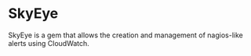 SkyEye
======

SkyEye is a gem that allows the creation and management of nagios-like alerts
using CloudWatch.
